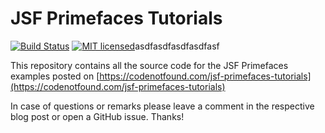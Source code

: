 # JSF Primefaces Tutorials

[![Build Status](https://travis-ci.org/code-not-found/jsf-primefaces.svg?branch=master)](https://travis-ci.org/code-not-found/jsf-primefaces)
[![MIT licensed](https://img.shields.io/badge/license-MIT-blue.svg)](./LICENSE)asdfasdfasdfasdfasf

This repository contains all the source code for the JSF Primefaces examples posted on [https://codenotfound.com/jsf-primefaces-tutorials](https://codenotfound.com/jsf-primefaces-tutorials)

In case of questions or remarks please leave a comment in the respective blog post or open a GitHub issue. Thanks!
